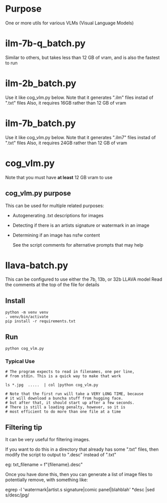 #  Purpose


One or more utils for various VLMs (Visual Language Models)

# ilm-7b-q_batch.py

Similar to others, but takes less than 12 GB of vram, and is also the fastest to run

# ilm-2b_batch.py

Use it like cog_vlm.py below. 
Note that it generates ".ilm" files instad of ".txt" files
Also, it requires 16GB rather than 12 GB of vram

# ilm-7b_batch.py

Use it like cog_vlm.py below. 
Note that it generates ".ilm7" files instad of ".txt" files
Also, it requires 24GB rather than 12 GB of vram


# cog_vlm.py 

Note that you must have **at least** 12 GB vram to use

## cog_vlm.py purpose

This can be used for multiple related purposes:

* Autogenerating .txt descriptions for images
* Detecting if there is an artists signature or watermark in an image
* Determining if an image has nsfw content

  See the script comments for alternative prompts that may help

# llava-batch.py

This can be configured to use either the 7b, 13b, or 32b LLAVA model
Read the comments at the top of the file for details

## Install

    python -m venv venv
    . venv/bin/activate
    pip install -r requirements.txt

## Run

    python cog_vlm.py

### Typical Use

    # The program expects to read in filenames, one per line,
    # from stdin. This is a quick way to make that work

    ls *.jpg  .....  | col |python cog_vlm.py

    # Note that the first run will take a VERY LONG TIME, because
    # it will download a buncha stuff from hugging face.
    # but after that, it should start up after a few seconds.
    # There is still a loading penalty, however, so it is
    # most efficient to do more than one file at a time

## Filtering tip
It can be very useful for filtering images.

If you want to do this in a directory that already has some ".txt" files,
then modify the script to output to ".desc" instead of ".txt"

eg:   txt_filename = f"{filename}.desc" 

Once you have done this, then you can generate a list of image files
to potentially remove, with something like:

egrep -l 'watermark|artist.s signature|comic panel|blahblah' *desc |sed s/desc/jpg/
